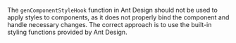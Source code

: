 The `genComponentStyleHook` function in Ant Design should not be used to apply styles to components, as it does not properly bind the component and handle necessary changes. The correct approach is to use the built-in styling functions provided by Ant Design.
